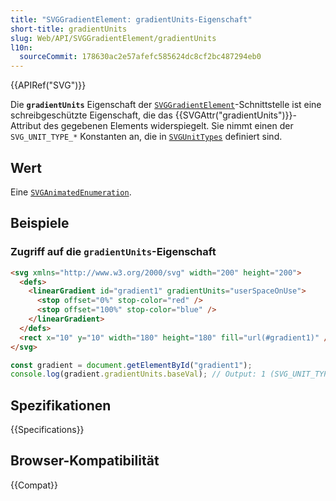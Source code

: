 ```yaml
---
title: "SVGGradientElement: gradientUnits-Eigenschaft"
short-title: gradientUnits
slug: Web/API/SVGGradientElement/gradientUnits
l10n:
  sourceCommit: 178630ac2e57afefc585624dc8cf2bc487294eb0
---
```


{{APIRef("SVG")}}

Die **`gradientUnits`** Eigenschaft der [`SVGGradientElement`](/de/docs/Web/API/SVGGradientElement)-Schnittstelle ist eine schreibgeschützte Eigenschaft, die das {{SVGAttr("gradientUnits")}}-Attribut des gegebenen Elements widerspiegelt. Sie nimmt einen der `SVG_UNIT_TYPE_*` Konstanten an, die in [`SVGUnitTypes`](/de/docs/Web/API/SVGUnitTypes) definiert sind.

## Wert

Eine [`SVGAnimatedEnumeration`](/de/docs/Web/API/SVGAnimatedEnumeration).

## Beispiele

### Zugriff auf die `gradientUnits`-Eigenschaft

```html
<svg xmlns="http://www.w3.org/2000/svg" width="200" height="200">
  <defs>
    <linearGradient id="gradient1" gradientUnits="userSpaceOnUse">
      <stop offset="0%" stop-color="red" />
      <stop offset="100%" stop-color="blue" />
    </linearGradient>
  </defs>
  <rect x="10" y="10" width="180" height="180" fill="url(#gradient1)" />
</svg>
```

```js
const gradient = document.getElementById("gradient1");
console.log(gradient.gradientUnits.baseVal); // Output: 1 (SVG_UNIT_TYPE_USERSPACEONUSE)
```

## Spezifikationen

{{Specifications}}

## Browser-Kompatibilität

{{Compat}}
